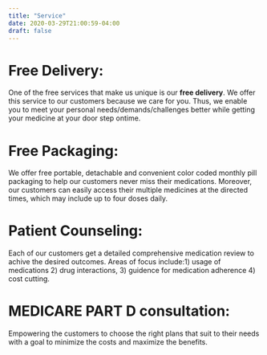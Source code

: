 ```yaml
---
title: "Service"
date: 2020-03-29T21:00:59-04:00
draft: false
---
```


# Free Delivery:
One of the free services that make us unique is our **free delivery**. We offer this service to our customers because we care for you. Thus, we enable you to meet your personal needs/demands/challenges better while getting your medicine at your door step ontime. 

# Free Packaging:
We offer free portable,  detachable and convenient color coded monthly pill packaging to help our customers never miss their medications. Moreover, our customers can easily access their multiple medicines  at the directed times, which may include up to four doses daily.

# Patient Counseling: 
Each of our customers get a detailed comprehensive medication review to achive the desired outcomes. Areas of focus include:1) usage of medications
                       2) drug interactions, 
                       3) guidence for medication adherence
                       4) cost cutting. 

# MEDICARE PART D consultation:
Empowering the customers to choose the right plans that suit to their needs with a goal to minimize the costs and maximize the benefits. 